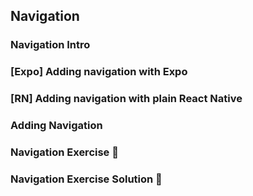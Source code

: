 ## Navigation

### Navigation Intro

### [Expo] Adding navigation with Expo

### [RN] Adding navigation with plain React Native

### Adding Navigation

### Navigation Exercise 📝

### Navigation Exercise Solution 👀


